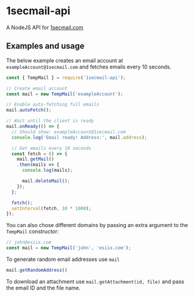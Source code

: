 # 1secmail-api

A NodeJS API for [1secmail.com](https://1secmail.com)

## Examples and usage

The below example creates an email account at `exampleAccount@1secmail.com` and fetches emails every 10 seconds.
``` javascript
const { TempMail } = require('1secmail-api');

// Create email account
const mail = new TempMail('exampleAccount');

// Enable auto-fetching full emails
mail.autoFetch();

// Wait until the client is ready
mail.onReady(() => {
  // Should show: exampleAccount@1secmail.com
  console.log('Email ready! Address:', mail.address);

  // Get emails every 10 seconds
  const fetch = () => {
    mail.getMail()
    .then(mails => {
      console.log(mails);

      mail.deleteMail();
    });
  };

  fetch();
  setInterval(fetch, 10 * 1000);
});
```

You can also chose different domains by passing an extra argument to the `TempMail` constructor:

``` javascript
// john@esiix.com
const mail = new TempMail('john', 'esiix.com');
```

To generate random email addresses use `mail`

``` javascript
mail.getRandomAddress()
```

To download an attachment use `mail.getAttachment(id, file)` and pass the email ID and the file name.